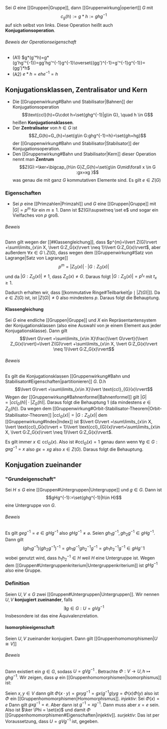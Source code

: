 Sei $G$ eine [[Gruppen|Gruppe]], dann [[Gruppenwirkung|operiert]] $G$ mit $$c_{g}(h):=g*h:=ghg^{-1}$$auf sich selbst von links. Diese Operation heißt auch **Konjugationsoperation**.

###### Beweis der Operationseigenschaft
- (A1) $g*(g'*h)=g*(g'hg'^{-1})=gg'hg'^{-1}g^{-1}\overset{(gg')^{-1}=g'^{-1}g^{-1}}=(gg')*h$ 
- (A2) $e*h=ehe^{-1}=h$ 

## Konjugationsklassen, Zentralisator und Kern
- Die [[Gruppenwirkung#Bahn und Stabilisator|Bahnen]] der Konjugationsoperation$$\text{ccl}(h)=G\cdot h=\set{ghg^{-1}|g\in G}, \quad h \in G$$ heißen **Konjugationsklassen**.
- Der **Zentralisator** von $h \in G$ ist $$Z_G(h)=G_{h}=\set{g\in G:ghg^{-1}=h}=\set{gh=hg}$$der [[Gruppenwirkung#Bahn und Stabilisator|Stabilsator]] der Konjugationsoperation.
- Den [[Gruppenwirkung#Bahn und Stabilisator|Kern]] dieser Operation nennt man **Zentrum**$$Z(G):=\ker=\bigcap_{h\in G}Z_G(h)=\set{g\in G\mid\forall x \in G :gx=xg }$$was genau die mit ganz $G$ kommutativen Elemente sind. Es gilt $e \in Z(G)$ 

### Eigenschaften
- Sei $p$ eine [[Primzahlen|Primzahl]] und $G$ eine [[Gruppen|Gruppe]] mit $\lvert G\rvert =p^{m}$ für ein $m \geq 1$. Dann ist $Z(G)\supsetneq \set e$ und sogar ein Vielfaches von $p$ groß.

###### Beweis
Dann gilt wegen der [[#Klassengleichung]], dass $p^{m}=\lvert Z(G)\rvert +\sum\limits_{x\in X, \lvert G:Z_G(x)\rvert \neq 1}\lvert G:Z_G(x)\rvert$, aber außerdem $\forall x \in G\setminus Z(G)$, dass wegen dem [[Gruppenwirkung#Satz von Lagrange|Satz von Lagrange]] $$p^{m}=\lvert Z_G(x)\rvert \cdot \lvert G:Z_G(x)\rvert$$und da $\lvert G:Z_G(x)\rvert \neq 1$, dass $Z_{G}(x)\neq G$. Daraus folgt $\lvert G:Z_G(x)\rvert =p^{t_{x}}$ mit $t_{x} \geq 1$.

Dadurch erhalten wir, dass [[kommutative Ringe#Teilbarkeit|$p \mid \lvert Z(G)\rvert$]]. Da $e \in Z(G)$ ist, ist $\lvert Z(G)\rvert \neq 0$ also mindestens $p$. Daraus folgt die Behauptung. 
#### Klassengleichung
Sei $G$ eine endliche [[Gruppen|Gruppe]] und $X$ ein Repräsentantensystem der Konjugationsklassen (also eine Auswahl von je einem Element aus jeder Konjugationsklasse). Dann gilt $$\lvert G\rvert =\sum\limits_{x\in X}\frac{\lvert G\rvert}{\lvert Z_G(x)\rvert}=\lvert Z(G)\rvert +\sum\limits_{x\in X, \lvert G:Z_G(x)\rvert \neq 1}\lvert G:Z_G(x)\rvert$$
###### Beweis
Es gilt die Konjugationsklassen [[Gruppenwirkung#Bahn und Stabilisator#Eigenschaften|partitionieren]] $G$. D.h $$\lvert G\rvert =\sum\limits_{x\in X}\lvert \text{ccl}_{G}(x)\rvert$$Wegen der [[Gruppenwirkung#Bahnenformel|Bahnenformel]] gilt $\lvert G\rvert=\lvert ccl_{G}(h)\rvert \cdot \lvert Z_G(h)\rvert$. Daraus folgt die Behauptung 1 (da mindestens $e \in Z_G(h)$). Da wegen dem [[Gruppenwirkung#Orbit-Stabilisator-Theorem|Orbit-Stabilisator-Theorem]] $\lvert \text{ccl}_{G}(x)\rvert = \lvert G:Z_G(x)\rvert$ dem [[Gruppenwirkung#Index|Index]] ist $\lvert G\rvert =\sum\limits_{x\in X, \lvert \text{ccl}_G(x)\rvert = 1}\lvert \text{ccl}_{G}(x)\rvert+\sum\limits_{x\in X, \lvert G:Z_G(x)\rvert \neq 1}\lvert G:Z_G(x)\rvert$.

Es gilt immer $x \in \text{ccl}_G(x)$. Also ist $\#\text{ccl}_G(x)=1$ genau dann wenn $\forall g \in G: gxg^{-1}=x$ also $gx=xg$ also $x\in Z(G)$. Daraus folgt die Behauptung. 

## Konjugation zueinander

### "Grundeigenschaft"
Sei $H\leq G$ eine [[Gruppen#Untergruppen|Untergruppe]] und $g \in G$. Dann ist $$gHg^{-1}:=\set{ghg^{-1}|h\in H}$$eine Untergruppe von $G$. 
###### Beweis
Es gilt $geg^{-1}=e \in gHg^{-1}$ also $gHg^{-1}\neq \varnothing$.
Seien $gh_{1}g^{-1}, gh_{2}g^{-1}\in gHg^{-1}$. Dann gilt $$(gh_{1}g^{-1})(gh_{2}g^{-1})^{-1}=gh_{1}g^{-1}gh_{2}^{-1}g^{-1}=gh_{1}h_{2}^{-1}g^{-1}\in gHg^-1$$wobei genutzt wird, dass $h_{1}h_{2}^{-1}\in H$ weil $H$ eine Untergruppe ist. Wegen dem [[Gruppen#Untergruppenkriterium|Untergruppenkriterium]] ist $gHg^{-1}$ also eine Gruppe.

### Definition
Seien $U,V \leq G$ zwei [[Gruppen#Untergruppen|Untergruppen]]. Wir nennen $U,V$ **konjugiert zueinander**, falls$$\exists g\in G:U=gVg^{-1}$$Insbesondere ist das eine Äquivalenzrelation.

#### Isomorphieeigenschaft
Seien $U,V$ zueinander konjugiert. Dann gilt [[Gruppenhomomorphismen|$U \cong V$]] 
###### Beweis
Dann existiert ein $g \in G$, sodass $U=gVg^ {-1}$ . Betrachte $\Phi :V \rightarrow U,h\mapsto ghg^ {-1}$. Wir zeigen, dass $\varphi$ ein [[Gruppenhomomorphismen|Isomorphismus]] ist:

Seien $x,y \in V$ dann gilt $\Phi(x\cdot y)=gxyg^{-1}=gx(g^{-1}g)yg=\Phi(x)\Phi(y)$ also ist $\Phi$ ein [[Gruppenhomomorphismen|Homomorphismus]].
*injektiv*: Sei $\Phi(x)=e$ Dann gilt $gxg^{-1}=e$. Aber dann ist $g^{-1}=xg^{-1}$. Dann muss aber $x=e$ sein. Also ist $\ker \Phi = \set{e}$ und damit $\Phi$ [[Gruppenhomomorphismen#Eigenschaften|injektiv]]. 
*surjektiv*: Das ist per Voraussetzung, dass $U=gVg^{-1}$ ist, gegeben. 